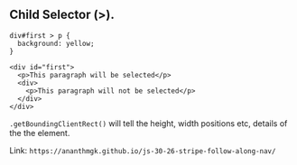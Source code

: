 ## Child Selector (>).
```
div#first > p {
  background: yellow;
}

<div id="first">
  <p>This paragraph will be selected</p>
  <div>
    <p>This paragraph will not be selected</p>
  </div>
</div>
```
`.getBoundingClientRect()` will tell the height, width positions etc, details of the the element.

Link:
`https://ananthmgk.github.io/js-30-26-stripe-follow-along-nav/`
